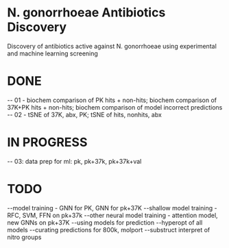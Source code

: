 # N. gonorrhoeae Antibiotics Discovery
Discovery of antibiotics active against N. gonorrhoeae using experimental and machine learning screening

# DONE
-- 01 - biochem comparison of PK hits + non-hits; biochem comparison of 37K+PK hits + non-hits; biochem comparison of model incorrect predictions
-- 02 - tSNE of 37K, abx, PK; tSNE of hits, nonhits, abx

# IN PROGRESS
-- 03: data prep for ml: pk, pk+37k, pk+37k+val

# TODO
--model training - GNN for PK, GNN for pk+37K
--shallow model training - RFC, SVM, FFN on pk+37k
--other neural model training - attention model, new GNNs on pk+37K
--using models for prediction
--hyperopt of all models
--curating predictions for 800k, molport
--substruct interpret of nitro groups
